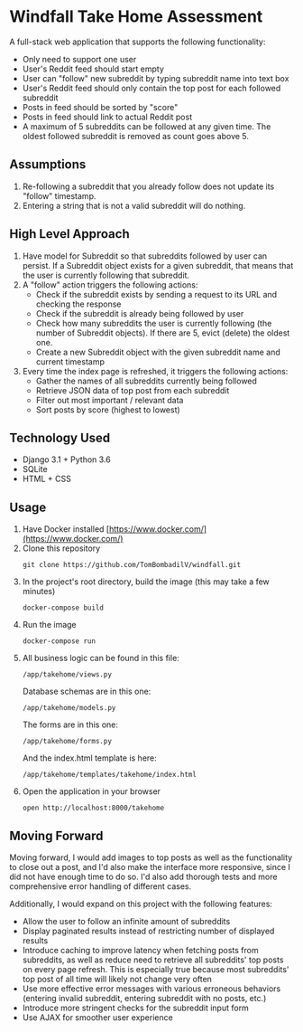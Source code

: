 # Windfall Take Home Assessment
A full-stack web application that supports the following functionality:
- Only need to support one user
- User's Reddit feed should start empty
- User can "follow" new subreddit by typing subreddit name into text box
- User's Reddit feed should only contain the top post for each followed subreddit
- Posts in feed should be sorted by "score"
- Posts in feed should link to actual Reddit post
- A maximum of 5 subreddits can be followed at any given time. The oldest followed subreddit is removed as count goes above 5.

## Assumptions
1. Re-following a subreddit that you already follow does not update its "follow" timestamp.
2. Entering a string that is not a valid subreddit will do nothing.

## High Level Approach
1. Have model for Subreddit so that subreddits followed by user can persist. If a Subreddit object exists for a given subreddit, that means that the user is currently following that subreddit.
2. A "follow" action triggers the following actions:
    - Check if the subreddit exists by sending a request to its URL and checking the response
    - Check if the subreddit is already being followed by user
    - Check how many subreddits the user is currently following (the number of Subreddit objects). If there are 5, evict (delete) the oldest one.
    - Create a new Subreddit object with the given subreddit name and current timestamp
3. Every time the index page is refreshed, it triggers the following actions:
    - Gather the names of all subreddits currently being followed
    - Retrieve JSON data of top post from each subreddit
    - Filter out most important / relevant data
    - Sort posts by score (highest to lowest)

## Technology Used
- Django 3.1 + Python 3.6
- SQLite
- HTML + CSS

## Usage
1. Have Docker installed [https://www.docker.com/](https://www.docker.com/)
2. Clone this repository
    ```
    git clone https://github.com/TomBombadilV/windfall.git
    ```
2. In the project's root directory, build the image (this may take a few minutes)
    ```
    docker-compose build
    ```
3. Run the image
    ```
    docker-compose run
    ```
4. All business logic can be found in this file:
    ```
    /app/takehome/views.py
    ```
    Database schemas are in this one:
    ```
    /app/takehome/models.py
    ```
    The forms are in this one:
    ```
    /app/takehome/forms.py
    ```
    And the index.html template is here:
    ```
    /app/takehome/templates/takehome/index.html
    ```
4. Open the application in your browser
    ```
    open http://localhost:8000/takehome
    ```

## Moving Forward
Moving forward, I would add images to top posts as well as the functionality to close out a post, and I'd also make the interface more responsive, since I did not have enough time to do so. I'd also add thorough tests and more comprehensive error handling of different cases.

Additionally, I would expand on this project with the following features:
- Allow the user to follow an infinite amount of subreddits
- Display paginated results instead of restricting number of displayed results
- Introduce caching to improve latency when fetching posts from subreddits, as well as reduce need to retrieve all subreddits' top posts on every page refresh. This is especially true because most subreddits' top post of all time will likely not change very often
- Use more effective error messages with various erroneous behaviors (entering invalid subreddit, entering subreddit with no posts, etc.)
- Introduce more stringent checks for the subreddit input form
- Use AJAX for smoother user experience
